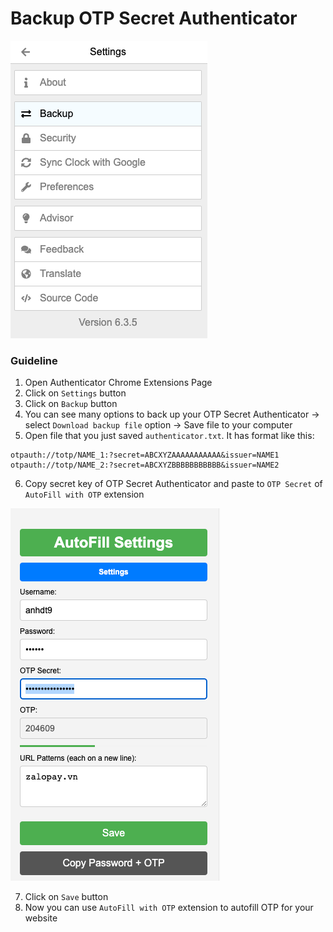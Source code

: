 # Backup OTP Secret Authenticator

![img_2.png](img_2.png)

### Guideline
1. Open Authenticator Chrome Extensions Page
2. Click on `Settings` button 
3. Click on `Backup` button
4. You can see many options to back up your OTP Secret Authenticator -> select `Download backup file` option -> Save file to your computer
5. Open file that you just saved `authenticator.txt`. It has format like this:
```
otpauth://totp/NAME_1:?secret=ABCXYZAAAAAAAAAAA&issuer=NAME1
otpauth://totp/NAME_2:?secret=ABCXYZBBBBBBBBBBB&issuer=NAME2
```
6. Copy secret key of OTP Secret Authenticator and paste to `OTP Secret` of `AutoFill with OTP` extension

![img_3.png](img_3.png)

7. Click on `Save` button
8. Now you can use `AutoFill with OTP` extension to autofill OTP for your website